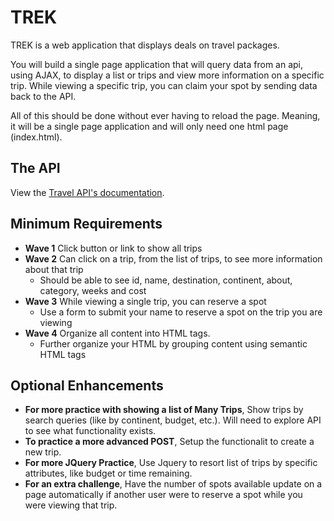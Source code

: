 # TREK

TREK is a web application that displays deals on travel packages. 

You will build a single page application that will query data from an api, using AJAX, to display a list or trips and view more information on a specific trip. While viewing a specific trip, you can claim your spot by sending data back to the API. 

All of this should be done without ever having to reload the page. Meaning, it will be a single page application and will only need one html page (index.html). 

## The API

View the [Travel API's documentation](https://github.com/ada-c6/trip_api). 


## Minimum Requirements 
  - **Wave 1** Click button or link to show all trips
  - **Wave 2** Can click on a trip, from the list of trips, to see more information about that trip
    - Should be able to see id, name, destination, continent, about, category, weeks and cost 
  - **Wave 3** While viewing a single trip, you can reserve a spot
    - Use a form to submit your name to reserve a spot on the trip you are viewing
  - **Wave 4** Organize all content into HTML tags. 
    - Further organize your HTML by grouping content using semantic HTML tags


## Optional Enhancements
  - **For more practice with showing a list of Many Trips**, Show trips by search queries (like by continent, budget, etc.). Will need to explore API to see what functionality exists. 
  - **To practice a more advanced POST**, Setup the functionalit to create a new trip. 
  - **For more JQuery Practice**, Use Jquery to resort list of trips by specific attributes, like budget or time remaining. 
  - **For an extra challenge**, Have the number of spots available update on a page automatically if another user were to reserve a spot while you were viewing that trip.
  

